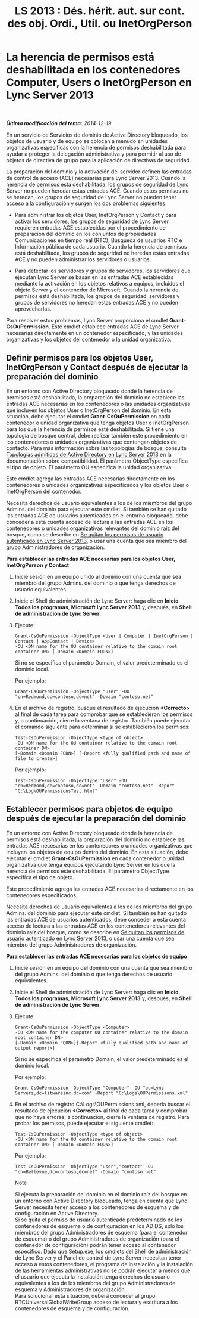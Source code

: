 ﻿---
title: "LS 2013 : Dés. hérit. aut. sur cont. des obj. Ordi., Util. ou InetOrgPerson"
TOCTitle: La herencia de permisos está deshabilitada en los contenedores Computer, Users o InetOrgPerson
ms:assetid: c472ad21-a93d-4fcb-a3d9-60a2134a87fa
ms:mtpsurl: https://technet.microsoft.com/es-es/library/Gg412970(v=OCS.15)
ms:contentKeyID: 48276600
ms.date: 01/07/2017
mtps_version: v=OCS.15
ms.translationtype: HT
---

# La herencia de permisos está deshabilitada en los contenedores Computer, Users o InetOrgPerson en Lync Server 2013

 

_**Última modificación del tema:** 2014-12-19_

En un servicio de Servicios de dominio de Active Directory bloqueado, los objetos de usuario y de equipo se colocan a menudo en unidades organizativas específicas con la herencia de permisos deshabilitada para ayudar a proteger la delegación administrativa y para permitir al uso de objetos de directiva de grupo para la aplicación de directivas de seguridad.

La preparación del dominio y la activación del servidor definen las entradas de control de acceso (ACE) necesarias para Lync Server 2013. Cuando la herencia de permisos está deshabilitada, los grupos de seguridad de Lync Server no pueden heredar estas entradas ACE. Cuando estos permisos no se heredan, los grupos de seguridad de Lync Server no pueden tener acceso a la configuración y surgen los dos problemas siguientes:

  - Para administrar los objetos User, InetOrgPerson y Contact y para activar los servidores, los grupos de seguridad de Lync Server requieren entradas ACE establecidas por el procedimiento de preparación del dominio en los conjuntos de propiedades Comunicaciones en tiempo real (RTC), Búsqueda de usuarios RTC e Información pública de cada usuario. Cuando la herencia de permisos está deshabilitada, los grupos de seguridad no heredan estas entradas ACE y no pueden administrar los servidores o usuarios.

  - Para detectar los servidores y grupos de servidores, los servidores que ejecutan Lync Server se basan en las entradas ACE establecidas mediante la activación en los objetos relativos a equipos, incluidos el objeto Server y el contenedor de Microsoft. Cuando la herencia de permisos está deshabilitada, los grupos de seguridad, servidores y grupos de servidores no heredan estas entradas ACE y no pueden aprovecharlas.

Para resolver estos problemas, Lync Server proporciona el cmdlet **Grant-CsOuPermission**. Este cmdlet establece entradas ACE de Lync Server necesarias directamente en un contenedor especificado, y las unidades organizativas y los objetos del contenedor o la unidad organizativa.

## Definir permisos para los objetos User, InetOrgPerson y Contact después de ejecutar la preparación del dominio

En un entorno con Active Directory bloqueado donde la herencia de permisos está deshabilitada, la preparación del dominio no establece las entradas ACE necesarias en los contenedores o las unidades organizativas que incluyen los objetos User o InetOrgPerson del dominio. En esta situación, debe ejecutar el cmdlet **Grant-CsOuPermission** en cada contenedor o unidad organizativa que tenga objetos User o InetOrgPerson para los que la herencia de permisos esté deshabilitada. Si tiene una topología de bosque central, debe realizar también este procedimiento en los contenedores o unidades organizativas que contengan objetos de contacto. Para más información sobre las topologías de bosque, consulte [Topologías admitidas de Active Directory en Lync Server 2013](lync-server-2013-supported-active-directory-topologies.md) en la documentación sobre compatibilidad. El parámetro ObjectType especifica el tipo de objeto. El parámetro OU especifica la unidad organizativa.

Este cmdlet agrega las entradas ACE necesarias directamente en los contenedores o unidades organizativas especificados y los objetos User o InetOrgPerson del contenedor.

Necesita derechos de usuario equivalentes a los de los miembros del grupo Admins. del dominio para ejecutar este cmdlet. Si también se han quitado las entradas ACE de usuarios autenticados en el entorno bloqueado, debe conceder a esta cuenta acceso de lectura a las entradas ACE en los contenedores o unidades organizativas relevantes del dominio raíz del bosque, como se describe en [Se quitan los permisos de usuario autenticado en Lync Server 2013](lync-server-2013-authenticated-user-permissions-are-removed.md), o usar una cuenta que sea miembro del grupo Administradores de organización.

**Para establecer las entradas ACE necesarias para los objetos User, InetOrgPerson y Contact**

1.  Inicie sesión en un equipo unido al dominio con una cuenta que sea miembro del grupo Admins. del dominio o que tenga derechos de usuario equivalentes.

2.  Inicie el Shell de administración de Lync Server: haga clic en **Inicio**, **Todos los programas**, **Microsoft Lync Server 2013** y, después, en **Shell de administración de Lync Server**.

3.  Ejecute:
    
        Grant-CsOuPermission -ObjectType <User | Computer | InetOrgPerson | Contact | AppContact | Device> 
        -OU <DN name for the OU container relative to the domain root container DN> [-Domain <Domain FQDN>]
    
    Si no se especifica el parámetro Domain, el valor predeterminado es el dominio local.
    
    Por ejemplo:
    
        Grant-CsOuPermission -ObjectType "User" -OU "cn=Redmond,dc=contoso,dc=net" -Domain "contoso.net"

4.  En el archivo de registro, busque el resultado de ejecución **\<Correcto\>** al final de cada tarea para comprobar que se establecieron los permisos y, a continuación, cierre la ventana de registro. También puede ejecutar el comando siguiente para determinar si se establecieron los permisos:
    
        Test-CsOuPermission -ObjectType <type of object> 
        -OU <DN name for the OU container relative to the domain root container DN> 
        [-Domain <Domain FQDN>] [-Report <fully qualified path and name of file to create>]
    
    Por ejemplo:
    
        Test-CsOuPermission -ObjectType "User" -OU "cn=Redmond,dc=contoso,dc=net" -Domain "contoso.net" -Report "C:\Log\OUPermissionsTest.html"

## Establecer permisos para objetos de equipo después de ejecutar la preparación del dominio

En un entorno con Active Directory bloqueado donde la herencia de permisos está deshabilitada, la preparación del dominio no establece las entradas ACE necesarias en los contenedores o unidades organizativas que incluyen los objetos de equipo dentro del dominio. En esta situación, debe ejecutar el cmdlet **Grant-CsOuPermission** en cada contenedor o unidad organizativa que tenga equipos ejecutando Lync Server en los que la herencia de permisos esté deshabilitada. El parámetro ObjectType especifica el tipo de objeto.

Este procedimiento agrega las entradas ACE necesarias directamente en los contenedores especificados.

Necesita derechos de usuario equivalentes a los de los miembros del grupo Admins. del dominio para ejecutar este cmdlet. Si también se han quitado las entradas ACE de usuarios autenticados, debe conceder a esta cuenta acceso de lectura a las entradas ACE en los contenedores relevantes del dominio raíz del bosque, como se describe en [Se quitan los permisos de usuario autenticado en Lync Server 2013](lync-server-2013-authenticated-user-permissions-are-removed.md), o usar una cuenta que sea miembro del grupo Administradores de organización.

**Para establecer las entradas ACE necesarias para los objetos de equipo**

1.  Inicie sesión en un equipo del dominio con una cuenta que sea miembro del grupo Admins. del dominio o que tenga derechos de usuario equivalentes.

2.  Inicie el Shell de administración de Lync Server: haga clic en **Inicio**, **Todos los programas**, **Microsoft Lync Server 2013** y, después, en **Shell de administración de Lync Server**.

3.  Ejecute:
    
        Grant-CsOuPermission -ObjectType <Computer> 
        -OU <DN name for the computer OU container relative to the domain root container DN> 
        [-Domain <Domain FQDN>][-Report <fully qualified path and name of output report>]
    
    Si no se especifica el parámetro Domain, el valor predeterminado es el dominio local.
    
    Por ejemplo:
    
        Grant-CsOuPermission -ObjectType "Computer" -OU "ou=Lync Servers,dc=litwareinc,dc=com" -Report "C:\Logs\OUPermissions.xml"

4.  En el archivo de registro C:\\Logs\\OUPermissions.xml, debería buscar el resultado de ejecución **\<Correcto\>** al final de cada tarea y comprobar que no haya errores; a continuación, cierre la ventana de registro. Para probar los permisos, puede ejecutar el siguiente cmdlet:
    
        Test-CsOuPermission -ObjectType <type of object> 
        -OU <DN name for the OU container relative to the domain root container DN> [-Domain <Domain FQDN>]
    
    Por ejemplo:
    
        Test-CsOuPermission -ObjectType "user","contact" -OU "cn=Bellevue,dc=contoso,dc=net" -Domain "contoso.net"
    

    > [!NOTE]
    > Si ejecuta la preparación del dominio en el dominio raíz del bosque en un entorno con Active Directory bloqueado, tenga en cuenta que Lync Server necesita tener acceso a los contenedores de esquema y de configuración en Active Directory.<BR>Si se quita el permiso de usuario autenticado predeterminado de los contenedores de esquema o de configuración en los AD DS, solo los miembros del grupo Administradores de esquema (para el contenedor de esquema) o del grupo Administradores de organización (para el contenedor de configuración) podrán tener acceso al contenedor específico. Dado que Setup.exe, los cmdlets del Shell de administración de Lync Server y el Panel de control de Lync Server necesitan tener acceso a estos contenedores, el programa de instalación y la instalación de las herramientas administrativas no se podrán ejecutar a menos que el usuario que ejecuta la instalación tenga derechos de usuario equivalentes a los de los miembros del grupo Administradores de esquema y Administradores de organización.<BR>Para solucionar esta situación, deberá conceder al grupo RTCUniversalGlobalWriteGroup acceso de lectura y escritura a los contenedores de esquema y de configuración.


